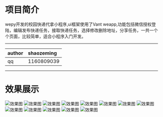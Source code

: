 # 项目简介
wepy开发的校园快递代拿小程序,ui框架使用了Vant weapp,功能包括微信授权登陆，编辑发布快递任务，接取快递任务，选择修改删除地址，分享任务，一共一个个页面，比较简单，适合小程序入门开发。

<hr/>

|author|shaozeming|
|:---|:---|
|qq|1160809039|

<hr/>

# 效果展示

![效果图](https://github.com/1160809039/wepy/tree/master/src/static/img/1.jpg)
![效果图](https://github.com/1160809039/wepy/tree/master/src/static/img/2.jpg)
![效果图](https://github.com/1160809039/wepy/tree/master/src/static/img/3.jpg)
![效果图](https://github.com/1160809039/wepy/tree/master/src/static/img/4.jpg)
![效果图](https://github.com/1160809039/wepy/tree/master/src/static/img/5.jpg)
![效果图](https://github.com/1160809039/wepy/tree/master/src/static/img/6.jpg)
![效果图](https://github.com/1160809039/wepy/tree/master/src/static/img/7.jpg)
![效果图](https://github.com/1160809039/wepy/tree/master/src/static/img/8.jpg)
![效果图](https://github.com/1160809039/wepy/tree/master/src/static/img/9.jpg)
![效果图](https://github.com/1160809039/wepy/tree/master/src/static/img/10.jpg)
![效果图](https://github.com/1160809039/wepy/tree/master/src/static/img/11.jpg)
![效果图](https://github.com/1160809039/wepy/tree/master/src/static/img/12.jpg)
![效果图](https://github.com/1160809039/wepy/tree/master/src/static/img/13.jpg)
